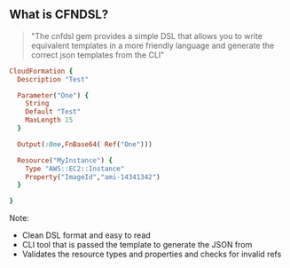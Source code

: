 ## What is CFNDSL?

> "The cnfdsl gem provides a simple DSL that allows you to write equivalent templates in a more friendly language and generate the correct json templates from the CLI"

```ruby
CloudFormation {
  Description "Test"

  Parameter("One") {
    String
    Default "Test"
    MaxLength 15
  }

  Output(:One,FnBase64( Ref("One")))

  Resource("MyInstance") {
    Type "AWS::EC2::Instance"
    Property("ImageId","ami-14341342")
  }

}
```

Note:
<ul>
  <li>Clean DSL format and easy to read</li>
  <li>CLI tool that is passed the template to generate the JSON from</li>
  <li>Validates the resource types and properties and checks for invalid refs</li>
</ul>
